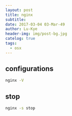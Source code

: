 ```yaml
---
layout: post
title: nginx
subtitle: 
date: 2017-03-04 03-Mar-49
author: Lu-Kye
header-img: img/post-bg.jpg
catelog: true
tags: 
  - osx
---
```

## configurations
```bash
nginx -V
```

## stop
```bash
nginx -s stop
```
